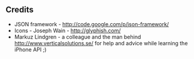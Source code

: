 ## Credits

* JSON framework - http://code.google.com/p/json-framework/
* Icons - Joseph Wain - http://glyphish.com/
* Markuz Lindgren - a colleague and the man behind http://www.verticalsolutions.se/ for help and advice while learning the iPhone API ;)
